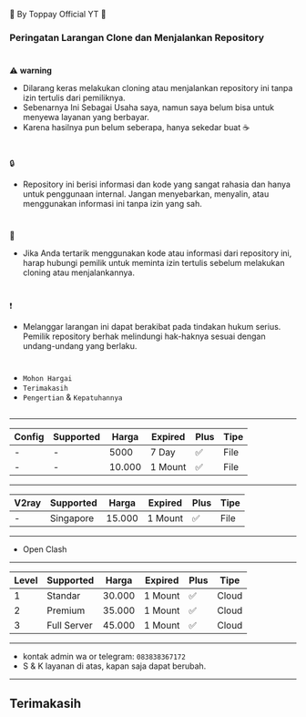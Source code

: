 🍚 By Toppay Official YT 🚀
### Peringatan Larangan Clone dan Menjalankan Repository
#
⚠️ **warning**
- Dilarang keras melakukan cloning atau menjalankan repository ini tanpa izin tertulis dari pemiliknya.
- Sebenarnya Ini Sebagai Usaha saya, namun saya belum bisa untuk menyewa layanan yang berbayar.
- Karena hasilnya pun belum seberapa, hanya sekedar buat ☕
#
🔒
- Repository ini berisi informasi dan kode yang sangat rahasia dan hanya untuk penggunaan internal. Jangan menyebarkan, menyalin, atau menggunakan informasi ini tanpa izin yang sah.
#
📩
- Jika Anda tertarik menggunakan kode atau informasi dari repository ini, harap hubungi pemilik untuk meminta izin tertulis sebelum melakukan cloning atau menjalankannya.
#
❗
- Melanggar larangan ini dapat berakibat pada tindakan hukum serius. Pemilik repository berhak melindungi hak-haknya sesuai dengan undang-undang yang berlaku.
#
- `Mohon Hargai`
- `Terimakasih`
- `Pengertian` & `Kepatuhannya`

##
___
| Config  | Supported    | Harga   | Expired | Plus | Tipe  |
| ------- | ------------ | ------- | ------- | ---- | ----- |
| -       | -            | 5000    | 7 Day   |  ✅  | File  |
| -       | -            | 10.000  | 1 Mount |  ✅  | File  |
---
| V2ray   | Supported    | Harga   | Expired | Plus | Tipe  |
| ------- | ------------ | ------- | ------- | ---- | ----- |
| -       | Singapore    | 15.000  | 1 Mount |  ✅  | File  |
---
- Open Clash
---
| Level| Supported    | Harga   | Expired | Plus | Tipe  |
| ---- | ------------ | ------- | ------- | ---- | ----- |
|  1   | Standar      | 30.000  | 1 Mount |  ✅  | Cloud |
|  2   | Premium      | 35.000  | 1 Mount |  ✅  | Cloud |
|  3   | Full Server  | 45.000  | 1 Mount |  ✅  | Cloud |
___
-    kontak admin wa or telegram: `083838367172`
- S & K
 layanan di atas, kapan saja dapat berubah.
---
##
## Terimakasih